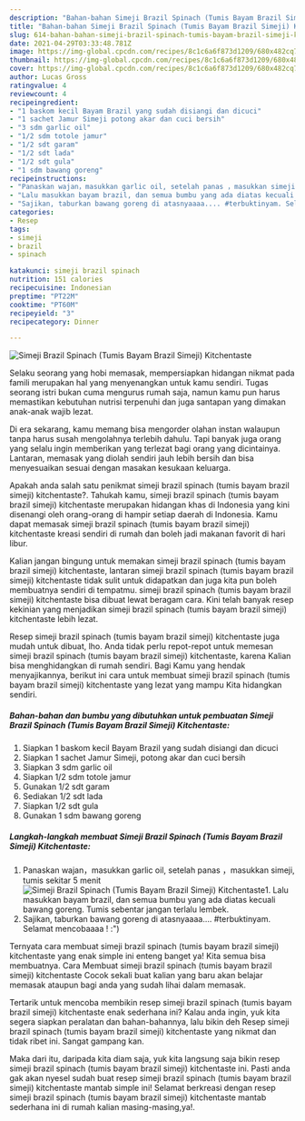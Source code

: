 ```yaml
---
description: "Bahan-bahan Simeji Brazil Spinach (Tumis Bayam Brazil Simeji) Kitchentaste yang enak dan Mudah Dibuat"
title: "Bahan-bahan Simeji Brazil Spinach (Tumis Bayam Brazil Simeji) Kitchentaste yang enak dan Mudah Dibuat"
slug: 614-bahan-bahan-simeji-brazil-spinach-tumis-bayam-brazil-simeji-kitchentaste-yang-enak-dan-mudah-dibuat
date: 2021-04-29T03:33:48.781Z
image: https://img-global.cpcdn.com/recipes/8c1c6a6f873d1209/680x482cq70/simeji-brazil-spinach-tumis-bayam-brazil-simeji-kitchentaste-foto-resep-utama.jpg
thumbnail: https://img-global.cpcdn.com/recipes/8c1c6a6f873d1209/680x482cq70/simeji-brazil-spinach-tumis-bayam-brazil-simeji-kitchentaste-foto-resep-utama.jpg
cover: https://img-global.cpcdn.com/recipes/8c1c6a6f873d1209/680x482cq70/simeji-brazil-spinach-tumis-bayam-brazil-simeji-kitchentaste-foto-resep-utama.jpg
author: Lucas Gross
ratingvalue: 4
reviewcount: 4
recipeingredient:
- "1 baskom kecil Bayam Brazil yang sudah disiangi dan dicuci"
- "1 sachet Jamur Simeji potong akar dan cuci bersih"
- "3 sdm garlic oil"
- "1/2 sdm totole jamur"
- "1/2 sdt garam"
- "1/2 sdt lada"
- "1/2 sdt gula"
- "1 sdm bawang goreng"
recipeinstructions:
- "Panaskan wajan，masukkan garlic oil, setelah panas ，masukkan simeji, tumis sekitar 5 menit"
- "Lalu masukkan bayam brazil, dan semua bumbu yang ada diatas kecuali bawang goreng. Tumis sebentar jangan terlalu lembek."
- "Sajikan, taburkan bawang goreng di atasnyaaaa.... #terbuktinyam. Selamat mencobaaaa ! :&#34;)"
categories:
- Resep
tags:
- simeji
- brazil
- spinach

katakunci: simeji brazil spinach 
nutrition: 151 calories
recipecuisine: Indonesian
preptime: "PT22M"
cooktime: "PT60M"
recipeyield: "3"
recipecategory: Dinner

---
```



![Simeji Brazil Spinach (Tumis Bayam Brazil Simeji) Kitchentaste](https://img-global.cpcdn.com/recipes/8c1c6a6f873d1209/680x482cq70/simeji-brazil-spinach-tumis-bayam-brazil-simeji-kitchentaste-foto-resep-utama.jpg)

Selaku seorang yang hobi memasak, mempersiapkan hidangan nikmat pada famili merupakan hal yang menyenangkan untuk kamu sendiri. Tugas seorang istri bukan cuma mengurus rumah saja, namun kamu pun harus memastikan kebutuhan nutrisi terpenuhi dan juga santapan yang dimakan anak-anak wajib lezat.

Di era  sekarang, kamu memang bisa mengorder olahan instan walaupun tanpa harus susah mengolahnya terlebih dahulu. Tapi banyak juga orang yang selalu ingin memberikan yang terlezat bagi orang yang dicintainya. Lantaran, memasak yang diolah sendiri jauh lebih bersih dan bisa menyesuaikan sesuai dengan masakan kesukaan keluarga. 



Apakah anda salah satu penikmat simeji brazil spinach (tumis bayam brazil simeji) kitchentaste?. Tahukah kamu, simeji brazil spinach (tumis bayam brazil simeji) kitchentaste merupakan hidangan khas di Indonesia yang kini disenangi oleh orang-orang di hampir setiap daerah di Indonesia. Kamu dapat memasak simeji brazil spinach (tumis bayam brazil simeji) kitchentaste kreasi sendiri di rumah dan boleh jadi makanan favorit di hari libur.

Kalian jangan bingung untuk memakan simeji brazil spinach (tumis bayam brazil simeji) kitchentaste, lantaran simeji brazil spinach (tumis bayam brazil simeji) kitchentaste tidak sulit untuk didapatkan dan juga kita pun boleh membuatnya sendiri di tempatmu. simeji brazil spinach (tumis bayam brazil simeji) kitchentaste bisa dibuat lewat beragam cara. Kini telah banyak resep kekinian yang menjadikan simeji brazil spinach (tumis bayam brazil simeji) kitchentaste lebih lezat.

Resep simeji brazil spinach (tumis bayam brazil simeji) kitchentaste juga mudah untuk dibuat, lho. Anda tidak perlu repot-repot untuk memesan simeji brazil spinach (tumis bayam brazil simeji) kitchentaste, karena Kalian bisa menghidangkan di rumah sendiri. Bagi Kamu yang hendak menyajikannya, berikut ini cara untuk membuat simeji brazil spinach (tumis bayam brazil simeji) kitchentaste yang lezat yang mampu Kita hidangkan sendiri.

<!--inarticleads1-->

##### Bahan-bahan dan bumbu yang dibutuhkan untuk pembuatan Simeji Brazil Spinach (Tumis Bayam Brazil Simeji) Kitchentaste:

1. Siapkan 1 baskom kecil Bayam Brazil yang sudah disiangi dan dicuci
1. Siapkan 1 sachet Jamur Simeji, potong akar dan cuci bersih
1. Siapkan 3 sdm garlic oil
1. Siapkan 1/2 sdm totole jamur
1. Gunakan 1/2 sdt garam
1. Sediakan 1/2 sdt lada
1. Siapkan 1/2 sdt gula
1. Gunakan 1 sdm bawang goreng




<!--inarticleads2-->

##### Langkah-langkah membuat Simeji Brazil Spinach (Tumis Bayam Brazil Simeji) Kitchentaste:

1. Panaskan wajan，masukkan garlic oil, setelah panas ，masukkan simeji, tumis sekitar 5 menit
<img src="https://img-global.cpcdn.com/steps/1081b9b97c3d8c90/160x128cq70/simeji-brazil-spinach-tumis-bayam-brazil-simeji-kitchentaste-langkah-memasak-1-foto.jpg" alt="Simeji Brazil Spinach (Tumis Bayam Brazil Simeji) Kitchentaste">1. Lalu masukkan bayam brazil, dan semua bumbu yang ada diatas kecuali bawang goreng. Tumis sebentar jangan terlalu lembek.
1. Sajikan, taburkan bawang goreng di atasnyaaaa.... #terbuktinyam. Selamat mencobaaaa ! :&#34;)




Ternyata cara membuat simeji brazil spinach (tumis bayam brazil simeji) kitchentaste yang enak simple ini enteng banget ya! Kita semua bisa membuatnya. Cara Membuat simeji brazil spinach (tumis bayam brazil simeji) kitchentaste Cocok sekali buat kalian yang baru akan belajar memasak ataupun bagi anda yang sudah lihai dalam memasak.

Tertarik untuk mencoba membikin resep simeji brazil spinach (tumis bayam brazil simeji) kitchentaste enak sederhana ini? Kalau anda ingin, yuk kita segera siapkan peralatan dan bahan-bahannya, lalu bikin deh Resep simeji brazil spinach (tumis bayam brazil simeji) kitchentaste yang nikmat dan tidak ribet ini. Sangat gampang kan. 

Maka dari itu, daripada kita diam saja, yuk kita langsung saja bikin resep simeji brazil spinach (tumis bayam brazil simeji) kitchentaste ini. Pasti anda gak akan nyesel sudah buat resep simeji brazil spinach (tumis bayam brazil simeji) kitchentaste mantab simple ini! Selamat berkreasi dengan resep simeji brazil spinach (tumis bayam brazil simeji) kitchentaste mantab sederhana ini di rumah kalian masing-masing,ya!.

